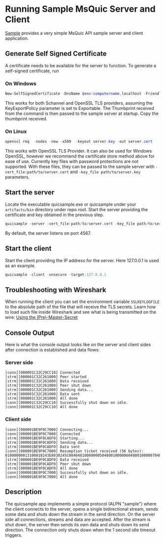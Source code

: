 # Running Sample MsQuic Server and Client

[Sample](../src/tools/sample/sample.c) provides a very simple MsQuic API sample server and client application.

## Generate Self Signed Certificate
A certificate needs to be available for the server to function. To generate a self-signed certificate, run

### On Windows
```Powershell
New-SelfSignedCertificate -DnsName $env:computername,localhost -FriendlyName MsQuic-Test -KeyUsageProperty Sign -KeyUsage DigitalSignature -CertStoreLocation cert:\CurrentUser\My -HashAlgorithm SHA256 -Provider "Microsoft Software Key Storage Provider" -KeyExportPolicy Exportable
```
This works for both Schannel and OpenSSL TLS providers, assuming the KeyExportPolicy parameter is set to Exportable. The Thumbprint received from the command is then passed to the sample server at startup. Copy the thumbprint received.

### On Linux
```Powershell
openssl req  -nodes -new -x509  -keyout server.key -out server.cert
```
This works with OpenSSL TLS Provider. It can also be used for Windows OpenSSL, however we recommend the certificate store method above for ease of use. Currently key files with password protections are not supported. With these files, they can be passed to the sample server with `-cert_file:path/to/server.cert` and `-key_file path/to/server.key` parameters.


## Start the server
Locate the executable quicsample.exe or quicsample under your `artifacts/bin` directory under repo root. Start the server providing the certificate and key obtained in the previous step.

```Powershell
quicsample -server -cert_file:path/to/server.cert -key_file path/to/server.key
```
By default, the server listens on port 4567.

## Start the client
Start the client providing the IP address for the server. Here 127.0.0.1 is used as an example.

```Powershell
quicsample -client -unsecure -target:127.0.0.1
```

## Troubleshooting with Wireshark 

When running the client you can set the environment variable `SSLKEYLOGFILE` to the absolute path of the file that will receive the TLS secrets. Learn how to load such file inside Wireshark and see what is being transmitted on the wire: [Using the (Pre)-Master-Secret](https://wiki.wireshark.org/TLS#using-the-pre-master-secret)

## Console Output

Here is what the console output looks like on the server and client sides after connection is established and data flows:

### Server side
```
[conn][000001C32C29CC10] Connected
[strm][000001C32C261000] Peer started
[strm][000001C32C261000] Data received
[strm][000001C32C261000] Peer shut down
[strm][000001C32C261000] Sending data...
[strm][000001C32C261000] Data sent
[strm][000001C32C261000] All done
[conn][000001C32C29CC10] Successfully shut down on idle.
[conn][000001C32C29CC10] All done
```

### Client side
```
[conn][000001BE9F0C7000] Connecting...
[conn][000001BE9F0C7000] Connected
[strm][000001BE9F0CADF0] Starting...
[strm][000001BE9F0CADF0] Sending data...
[strm][000001BE9F0CADF0] Data sent
[conn][000001BE9F0C7000] Resumption ticket received (56 bytes):
01000000013100010243E8030245C00404810000000504800100000604800100000704800100000801010E0104C0000000FF03DE1A027E80
[strm][000001BE9F0CADF0] Data received
[strm][000001BE9F0CADF0] Peer shut down
[strm][000001BE9F0CADF0] All done
[conn][000001BE9F0C7000] Successfully shut down on idle.
[conn][000001BE9F0C7000] All done
```

## Description

The quicsample app implements a simple protocol (ALPN "sample") where the client connects to the server, opens a single bidirectional stream, sends some data and shuts down the stream in the send direction. On the server side all connections, streams and data are accepted. After the stream is shut down, the server then sends its own data and shuts down its send direction. The connection only shuts down when the 1 second idle timeout triggers.


